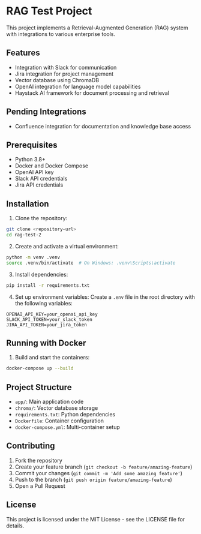 # RAG Test Project

This project implements a Retrieval-Augmented Generation (RAG) system with integrations to various enterprise tools.

## Features

- Integration with Slack for communication
- Jira integration for project management
- Vector database using ChromaDB
- OpenAI integration for language model capabilities
- Haystack AI framework for document processing and retrieval

## Pending Integrations

- Confluence integration for documentation and knowledge base access

## Prerequisites

- Python 3.8+
- Docker and Docker Compose
- OpenAI API key
- Slack API credentials
- Jira API credentials

## Installation

1. Clone the repository:
```bash
git clone <repository-url>
cd rag-test-2
```

2. Create and activate a virtual environment:
```bash
python -m venv .venv
source .venv/bin/activate  # On Windows: .venv\Scripts\activate
```

3. Install dependencies:
```bash
pip install -r requirements.txt
```

4. Set up environment variables:
Create a `.env` file in the root directory with the following variables:
```
OPENAI_API_KEY=your_openai_api_key
SLACK_API_TOKEN=your_slack_token
JIRA_API_TOKEN=your_jira_token
```

## Running with Docker

1. Build and start the containers:
```bash
docker-compose up --build
```

## Project Structure

- `app/`: Main application code
- `chroma/`: Vector database storage
- `requirements.txt`: Python dependencies
- `Dockerfile`: Container configuration
- `docker-compose.yml`: Multi-container setup

## Contributing

1. Fork the repository
2. Create your feature branch (`git checkout -b feature/amazing-feature`)
3. Commit your changes (`git commit -m 'Add some amazing feature'`)
4. Push to the branch (`git push origin feature/amazing-feature`)
5. Open a Pull Request

## License

This project is licensed under the MIT License - see the LICENSE file for details. 
